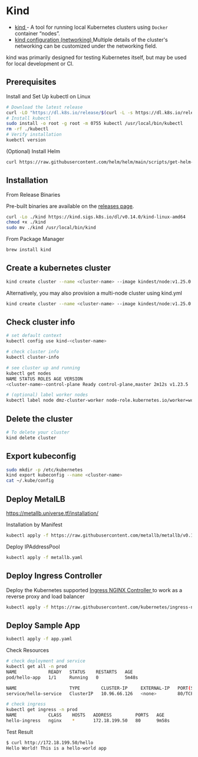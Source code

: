 # Kind

- [ kind ](https://kind.sigs.k8s.io/) - A tool for running local Kubernetes clusters using `Docker` container “nodes”.
- [ kind configuration (networking) ](https://kind.sigs.k8s.io/docs/user/configuration/#networking) Multiple details of the cluster's networking can be customized under the networking field.

kind was primarily designed for testing Kubernetes itself, but may be used for local development or CI.

## Prerequisites

Install and Set Up kubectl on Linux

```bash
# Download the latest release
curl -LO "https://dl.k8s.io/release/$(curl -L -s https://dl.k8s.io/release/stable.txt)/bin/linux/amd64/kubectl"
# Install kubectl
sudo install -o root -g root -m 0755 kubectl /usr/local/bin/kubectl
rm -rf ./kubectl
# Verify installation
kuebctl version
```

(Optional) Install Helm

```bash
curl https://raw.githubusercontent.com/helm/helm/main/scripts/get-helm-3 | bash
```

## Installation

From Release Binaries

Pre-built binaries are available on the [releases page](https://github.com/kubernetes-sigs/kind/releases).

```bash
curl -Lo ./kind https://kind.sigs.k8s.io/dl/v0.14.0/kind-linux-amd64
chmod +x ./kind
sudo mv ./kind /usr/local/bin/kind
```

From Package Manager

```bash
brew install kind
```

## Create a kubernetes cluster

```bash
kind create cluster --name <cluster-name> --image kindest/node:v1.25.0
```

Alternatively, you may also provision a multi-node cluster using kind.yml

```bash
kind create cluster --name <cluster-name> --image kindest/node:v1.25.0 --config kind.yaml
```

## Check cluster info

```bash
# set default context
kubectl config use kind-<cluster-name>

# check cluster info
kubectl cluster-info

# see cluster up and running
kubectl get nodes
NAME STATUS ROLES AGE VERSION
<cluster-name>-control-plane Ready control-plane,master 2m12s v1.23.5

# (optional) label worker nodes
kubectl label node dmz-cluster-worker node-role.kubernetes.io/worker=worker
```

## Delete the cluster

```bash
# To delete your cluster
kind delete cluster
```

## Export kubeconfig

```bash
sudo mkdir -p /etc/kubernetes
kind export kubeconfig --name <cluster-name>
cat ~/.kube/config
```

## Deploy MetalLB

https://metallb.universe.tf/installation/

Installation by Manifest

```bash
kubectl apply -f https://raw.githubusercontent.com/metallb/metallb/v0.13.5/config/manifests/metallb-native.yaml
```

Deploy IPAddressPool

```bash
kubectl apply -f metallb.yaml
```

## Deploy Ingress Controller

Deploy the Kubernetes supported [ Ingress NGINX Controller ](https://git.k8s.io/ingress-nginx/README.md#readme) to work as a reverse proxy and load balancer

```bash
kubectl apply -f https://raw.githubusercontent.com/kubernetes/ingress-nginx/main/deploy/static/provider/kind/deploy.yaml
```

## Deploy Sample App

```bash
kubectl apply -f app.yaml
```

Check Resources

```bash
# check deployment and service
kubectl get all -n prod
NAME            READY   STATUS    RESTARTS   AGE
pod/hello-app   1/1     Running   0          5m48s

NAME                    TYPE        CLUSTER-IP     EXTERNAL-IP   PORT(S)   AGE
service/hello-service   ClusterIP   10.96.66.126   <none>        80/TCP    5m48s

# check ingress
kubectl get ingress -n prod
NAME            CLASS    HOSTS   ADDRESS         PORTS   AGE
hello-ingress   nginx    *       172.18.199.50   80      9m58s
```

Test Result

```bash
$ curl http://172.18.199.50/hello
Hello World! This is a hello-world app
```

